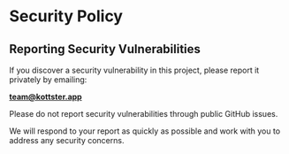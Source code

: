 # Security Policy

## Reporting Security Vulnerabilities

If you discover a security vulnerability in this project, please report it privately by emailing:

**team@kottster.app**

Please do not report security vulnerabilities through public GitHub issues.

We will respond to your report as quickly as possible and work with you to address any security concerns.
